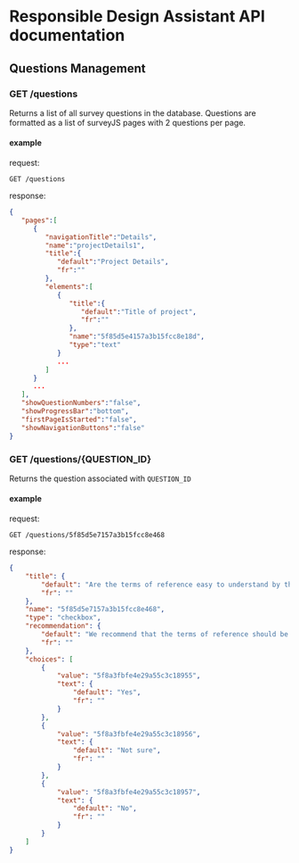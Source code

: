 
# Responsible‌ ‌Design‌ ‌Assistant‌ API documentation

## Questions Management

### GET /questions

Returns a list of all survey questions in the database.
Questions are formatted as a list of surveyJS pages with 2 questions per page.


#### example

request:
```
GET /questions
```

response:
```json
{
   "pages":[
      {
         "navigationTitle":"Details",
         "name":"projectDetails1",
         "title":{
            "default":"Project Details",
            "fr":""
         },
         "elements":[
            {
               "title":{
                  "default":"Title of project",
                  "fr":""
               },
               "name":"5f85d5e4157a3b15fcc8e18d",
               "type":"text"
            }
            ...
         ]
      }
      ...
   ],
   "showQuestionNumbers":"false",
   "showProgressBar":"bottom",
   "firstPageIsStarted":"false",
   "showNavigationButtons":"false"
}
```

### GET /questions/{QUESTION_ID}

Returns the question associated with `QUESTION_ID`

#### example

request:
```
GET /questions/5f85d5e7157a3b15fcc8e468
```

response:
```json
{
    "title": {
        "default": "Are the terms of reference easy to understand by the intended audience?",
        "fr": ""
    },
    "name": "5f85d5e7157a3b15fcc8e468",
    "type": "checkbox",
    "recommendation": {
        "default": "We recommend that the terms of reference should be clearly communicated to the intended audience. Purpose, objectives, context, and work plan are established and made clear.  ",
        "fr": ""
    },
    "choices": [
        {
            "value": "5f8a3fbfe4e29a55c3c18955",
            "text": {
                "default": "Yes",
                "fr": ""
            }
        },
        {
            "value": "5f8a3fbfe4e29a55c3c18956",
            "text": {
                "default": "Not sure",
                "fr": ""
            }
        },
        {
            "value": "5f8a3fbfe4e29a55c3c18957",
            "text": {
                "default": "No",
                "fr": ""
            }
        }
    ]
}
```
